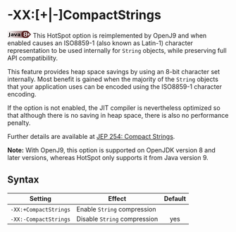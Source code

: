 ﻿<!--
* Copyright (c) 2017, 2019 IBM Corp. and others
*
* This program and the accompanying materials are made
* available under the terms of the Eclipse Public License 2.0
* which accompanies this distribution and is available at
* https://www.eclipse.org/legal/epl-2.0/ or the Apache
* License, Version 2.0 which accompanies this distribution and
* is available at https://www.apache.org/licenses/LICENSE-2.0.
*
* This Source Code may also be made available under the
* following Secondary Licenses when the conditions for such
* availability set forth in the Eclipse Public License, v. 2.0
* are satisfied: GNU General Public License, version 2 with
* the GNU Classpath Exception [1] and GNU General Public
* License, version 2 with the OpenJDK Assembly Exception [2].
*
* [1] https://www.gnu.org/software/classpath/license.html
* [2] http://openjdk.java.net/legal/assembly-exception.html
*
* SPDX-License-Identifier: EPL-2.0 OR Apache-2.0 OR GPL-2.0 WITH
* Classpath-exception-2.0 OR LicenseRef-GPL-2.0 WITH Assembly-exception
-->

# -XX:[+|-]CompactStrings

![Start of content that applies only to Java 8 and later](cr/java8plus.png) This HotSpot option is reimplemented by OpenJ9 and when enabled causes an ISO8859-1 (also known as Latin-1) character representation to be used internally for `String` objects, while preserving full API compatibility.

This feature provides heap space savings by using an 8-bit character set internally. Most benefit is gained when the majority of the `String` objects that your application uses can be encoded using the ISO8859-1 character encoding. 

If the option is not enabled, the JIT compiler is nevertheless optimized so that although there is no saving in heap space, there is also no performance penalty.

Further details are available at [JEP 254: Compact Strings](https://openjdk.java.net/jeps/254).

<i class="fa fa-pencil-square-o" aria-hidden="true"></i> **Note:** With OpenJ9, this option is supported on OpenJDK version 8 and later versions, whereas HotSpot only supports it from Java version 9.

## Syntax

| Setting                  | Effect                       | Default |
|--------------------------|------------------------------|:-------:|
| `-XX:+CompactStrings`    | Enable `String` compression  |         |
| `-XX:-CompactStrings`    | Disable `String` compression | <i class="fa fa-check" aria-hidden="true"></i><span class="sr-only">yes</span> |

<!-- ==== END OF TOPIC ==== xxcompactstrings.md ==== -->